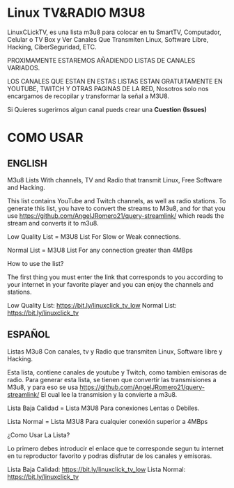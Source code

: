 # Linux TV&RADIO M3U8

LinuxCLickTV, es una lista m3u8 para colocar en tu SmartTV, Computador, Celular o TV Box y Ver Canales Que Transmiten Linux, Software Libre, Hacking, CiberSeguridad, ETC.

PROXIMAMENTE ESTAREMOS AÑADIENDO LISTAS DE CANALES VARIADOS.

LOS CANALES QUE ESTAN EN ESTAS LISTAS ESTAN GRATUITAMENTE EN YOUTUBE, TWITCH Y OTRAS PAGINAS DE LA RED, Nosotros solo nos encargamos de recopilar y transformar la señal a M3U8.

Si Quieres sugerirnos algun canal pueds crear una **Cuestion**  **(Issues)**
 
# COMO USAR 

## ENGLISH

M3u8 Lists With channels, TV and Radio that transmit Linux, Free Software and Hacking.

This list contains YouTube and Twitch channels, as well as radio stations. To generate this list, you have to convert the streams to M3u8, and for that you use https://github.com/AngelJRomero21/query-streamlink/ which reads the stream and converts it to m3u8.

Low Quality List = M3U8 List For Slow or Weak connections.

Normal List = M3U8 List For any connection greater than 4MBps

How to use the list?

The first thing you must enter the link that corresponds to you according to your internet in your favorite player and you can enjoy the channels and stations.

Low Quality List: https://bit.ly/linuxclick_tv_low Normal List: https://bit.ly/linuxclick_tv




## ESPAÑOL

Listas M3u8 Con canales, tv y Radio que transmiten Linux, Software libre y Hacking.

Esta lista, contiene canales de youtube y Twitch, como tambien emisoras de radio.
Para generar esta lista, se tienen que convertir las transmisiones a M3u8, y para eso se usa https://github.com/AngelJRomero21/query-streamlink/ El cual lee la transmision y la convierte a m3u8.


Lista Baja Calidad = Lista M3U8 Para conexiones Lentas o Debiles.


Lista Normal = Lista M3U8 Para cualquier conexión superior a 4MBps


¿Como Usar La Lista?


Lo primero debes introducir el enlace que te corresponde segun tu internet en tu reproductor favorito y podras disfrutar de los canales y emisoras.


Lista Baja Calidad: https://bit.ly/linuxclick_tv_low Lista Normal: https://bit.ly/linuxclick_tv 



